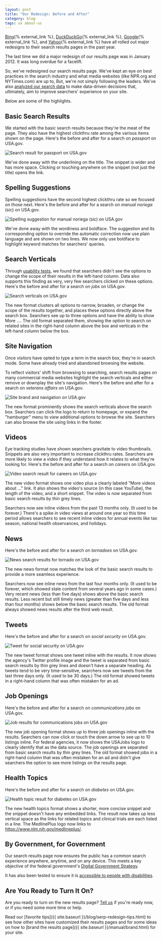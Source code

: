 ```yaml
---
layout: post
title: "Our Redesign: Before and After"
category: blog
tags: ux about-us
---
```


[Bing](http://techcrunch.com/2013/09/17/bing-reveals-its-redesign-and-latest-improvements/){% external_link %}, [DuckDuckGo](http://techcrunch.com/2014/05/20/privacy-focused-search-engine-duckduckgo-gets-a-new-look-smarter-search-with-instant-answers/){% external_link %}, [Google](http://www.fastcodesign.com/3027704/how-googles-redesigned-search-results-augur-a-more-beautiful-web){% external_link %}, and [Yahoo](http://mashable.com/2013/06/05/yahoo-redesigns-its-search-page/){% external_link %} have all rolled out major redesigns to their search results pages in the past year.

The last time we did a major redesign of our results page was in January 2012. It was long overdue for a facelift.

So, we've redesigned our search results page. We've kept an eye on best practices in the search industry and what media websites (like NPR.org and NYTimes.com) are up to, But, we're not simply following the leaders. We've also [analyzed our search data](https://digitalgov.gov/2014/05/07/analyzing-search-data-in-real-time-to-drive-decisions/) to make data-driven decisions that, ultimately, aim to improve searchers' experience on your site.

Below are some of the highlights.

## Basic Search Results

We started with the basic search results because they're the meat of the page. They also have the highest clickthru rate among the various items shown on the page. Here's the before and after for a search on *passport* on USA.gov.

![Search result for passport on USA.gov](https://d3qcdigd1fhos0.cloudfront.net/blog/img/redesign-search-result.png "Search result for passport on USA.gov")

We've done away with the underlining on the title. The snippet is wider and has more space. Clicking or touching anywhere on the snippet (not just the title) opens the link.

## Spelling Suggestions

Spelling suggestions have the second highest clickthru rate so we focused on those next. Here's the before and after for a search on *manual noriega* (sic) on USA.gov.

![Spelling suggestion for manual noriega (sic) on USA.gov](https://d3qcdigd1fhos0.cloudfront.net/blog/img/redesign-spelling.png "Spelling suggestion for manual noriega (sic) on USA.gov")

We've done away with the wordiness and boldface. The suggestion and its corresponding option to override the automatic correction now use plain language and are shown on two lines. We now only use boldface to highlight keyword matches for searchers' queries.

## Search Verticals

Through [usability tests](https://digital.gov/resources/#usability), we found that searchers didn't see the options to change the scope of their results in the left-hand column. Data also supports this finding as very, very few searchers clicked on these options. Here's the before and after for a search on *jobs* on USA.gov.

![Search verticals on USA.gov](https://d3qcdigd1fhos0.cloudfront.net/blog/img/redesign-verticals.png "Search verticals on USA.gov")

The new format clusters all options to narrow, broaden, or change the scope of the results together, and places these options directly above the search box. Searchers see up to three options and have the ability to show More &hellip;. The old format separated them, showing the option to search on related sites in the right-hand column above the box and verticals in the left-hand column below the box.

## Site Navigation

Once visitors have opted to type a term in the search box, they're in search mode. Some have already tried and abandoned browsing the website. 

To reflect visitors' shift from browsing to searching, search results pages on many commercial media websites highlight the search verticals and either remove or downplay the site's navigation. Here's the before and after for a search on *veterans affairs* on USA.gov.

![Site brand and navigation on USA.gov](https://d3qcdigd1fhos0.cloudfront.net/blog/img/redesign-navigation.png "Site brand and navigation on USA.gov")

The new format prominently shows the search verticals above the search box. Searchers can click the logo to return to homepage, or expand the "hamburger" menu to view additional options to browse the site. Searchers can also browse the site using links in the footer.

## Videos

Eye tracking studies have shown searchers gravitate to video thumbnails. Snippets are also very important to increase clickthru rates. Searchers are more likely to view a video if they understand how it relates to what they're looking for. Here's the before and after for a search on *careers* on USA.gov.

![Video search result for careers on USA.gov](https://d3qcdigd1fhos0.cloudfront.net/blog/img/redesign-video.png "Video search result for careers on USA.gov")

The new video format shows one video plus a clearly labeled "More videos about ..." link. It also shows the video's source (in this case YouTube), the length of the video, and a short snippet. The video is now separated from basic search results by thin grey lines. 

Searchers now see inline videos from the past 13 months only. (It used to be forever.) There's a spike in video views at around one year so this time period allows searchers to see recent inline videos for annual events like tax season, national health observances, and holidays.

## News

Here's the before and after for a search on *tornadoes* on USA.gov.

![News search results for tornado on USA.gov](https://d3qcdigd1fhos0.cloudfront.net/blog/img/redesign-news.png "News search results for tornado on USA.gov")

The new news format now matches the look of the basic search results to provide a more seamless experience.

Searchers now see inline news from the last four months only. (It used to be forever, which showed stale content from several years ago in some cases.) Very recent news (less than five days) shows above the basic search results. Less recent but still timely news (greater than five days and less than four months) shows below the basic search results. The old format always showed news results after the third web result.

## Tweets

Here's the before and after for a search on *social security* on USA.gov.

![Tweet for social security on USA.gov](https://d3qcdigd1fhos0.cloudfront.net/blog/img/redesign-tweet.png "Tweet for social security on USA.gov")

The new tweet format shows one tweet inline with the results. It now shows the agency's Twitter profile image and the tweet is separated from basic search results by thin grey lines and doesn't have a separate heading. As tweets tend to be very time-sensitive, searchers now see tweets from the last three days only. (It used to be 30 days.) The old format showed tweets in a right-hand column that was often mistaken for an ad.

## Job Openings

Here's the before and after for a search on *communications jobs* on USA.gov.

![Job results for communications jobs on USA.gov](https://d3qcdigd1fhos0.cloudfront.net/blog/img/redesign-jobs.png "Job results for communications jobs on USA.gov")

The new job opening format shows up to three job openings inline with the results. Searchers can now click or touch the down arrow to see up to 10 listings inline. For federal agencies, it now shows the USAJobs logo to clearly identify that as the data source. The job openings are separated from basic search results by thin grey lines. The old format showed jobs in a right-hand column that was often mistaken for an ad and didn't give searchers the option to see more listings on the results page.

## Health Topics

Here's the before and after for a search on *diabetes* on USA.gov.

![Health topic result for diabetes on USA.gov](https://d3qcdigd1fhos0.cloudfront.net/blog/img/redesign-health-govbox.png "Health topic result for diabetes on USA.gov")

The new health topics format shows a shorter, more concise snippet and the snippet doesn't have any embedded links. The result now takes up less vertical space as the links for related topics and clinical trials are each listed in a line. The MedlinePlus logo now links to <https://www.nlm.nih.gov/medlineplus/>.

## By Government, for Government

Our search results page now ensures the public has a common search experience anywhere, anytime, and on any device. This meets a key objective of the federal government's [Digital Government Strategy](https://digital.gov/resources/2012-digital-government-strategy/).

It has also been tested to ensure it is [accessible to people with disabilities](https://www.section508.gov/).

## Are You Ready to Turn It On?

Are you ready to turn on the new results page? [Tell us](mailto:search@support.digitalgov.gov) if you're ready now, or if you need some more time or help. 

Read our [favorite tips]({{ site.baseurl }}/blog/serp-redesign-tips.html) to see how other sites have customized their results pages and for some ideas on how to [brand the results page]({{ site.baseurl }}/manual/brand.html) for your site.
